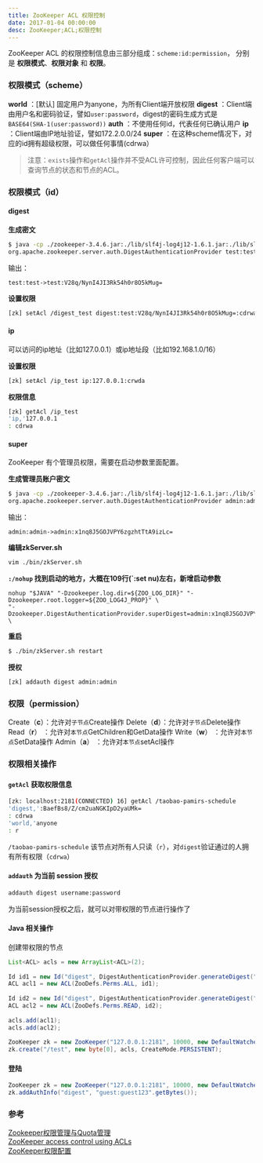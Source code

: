 ```yaml
---
title: ZooKeeper ACL 权限控制
date: 2017-01-04 00:00:00
desc: ZooKeeper;ACL;权限控制
---
```


ZooKeeper ACL 的权限控制信息由三部分组成：`scheme:id:permission`， 分别是 **权限模式**、**权限对象** 和 **权限**。

<!-- more -->

### 权限模式（scheme）
**world**   ：[默认] 固定用户为anyone，为所有Client端开放权限
**digest**  ：Client端由用户名和密码验证，譬如`user:password`，digest的密码生成方式是`BASE64(SHA-1(user:password))`
**auth**    ：不使用任何id，代表任何已确认用户
**ip**      ：Client端由IP地址验证，譬如172.2.0.0/24
**super**   ：在这种scheme情况下，对应的id拥有超级权限，可以做任何事情(cdrwa）

> 注意：`exists`操作和`getAcl`操作并不受ACL许可控制，因此任何客户端可以查询节点的状态和节点的ACL。

### 权限模式（id）

#### digest

**生成密文**
``` bash
$ java -cp ./zookeeper-3.4.6.jar:./lib/slf4j-log4j12-1.6.1.jar:./lib/slf4j-api-1.6.1.jar:./lib/log4j-1.2.16.jar \
org.apache.zookeeper.server.auth.DigestAuthenticationProvider test:test
```
输出：

    test:test->test:V28q/NynI4JI3Rk54h0r8O5kMug=
    
**设置权限**
``` bash
[zk] setAcl /digest_test digest:test:V28q/NynI4JI3Rk54h0r8O5kMug=:cdrwa
```

#### ip

可以访问的ip地址（比如127.0.0.1）或ip地址段（比如192.168.1.0/16）  

**设置权限**
``` bash
[zk] setAcl /ip_test ip:127.0.0.1:crwda
```

**权限信息**  
``` bash
[zk] getAcl /ip_test
'ip,'127.0.0.1
: cdrwa
```

#### super

ZooKeeper 有个管理员权限，需要在启动参数里面配置。

**生成管理员账户密文**
``` bash
$ java -cp ./zookeeper-3.4.6.jar:./lib/slf4j-log4j12-1.6.1.jar:./lib/slf4j-api-1.6.1.jar:./lib/log4j-1.2.16.jar \
org.apache.zookeeper.server.auth.DigestAuthenticationProvider admin:admin
```
输出：

    admin:admin->admin:x1nq8J5GOJVPY6zgzhtTtA9izLc=

**编辑zkServer.sh**
``` bash
vim ./bin/zkServer.sh
```

**`:/nohup` 找到启动的地方，大概在109行(`:set nu)左右，新增启动参数**
``` vim
nohup "$JAVA" "-Dzookeeper.log.dir=${ZOO_LOG_DIR}" "-Dzookeeper.root.logger=${ZOO_LOG4J_PROP}" \
"-Dzookeeper.DigestAuthenticationProvider.superDigest=admin:x1nq8J5GOJVPY6zgzhtTtA9izLc=" \
```

**重启**
``` bash
$ ./bin/zkServer.sh restart
```

**授权**
``` bash
[zk] addauth digest admin:admin
```

### 权限（permission）

Create（**c**）：允许对`子节点`Create操作
Delete（**d**）：允许对`子节点`Delete操作
Read（**r**）  ：允许对`本节点`GetChildren和GetData操作
Write（**w**） ：允许对`本节点`SetData操作
Admin（**a**） ：允许对`本节点`setAcl操作

### 权限相关操作

#### `getAcl` 获取权限信息

``` bash
[zk: localhost:2181(CONNECTED) 16] getAcl /taobao-pamirs-schedule
'digest,':BaefBs8/Z/cm2uaNGKIpD2yaUMk=
: cdrwa
'world,'anyone
: r
```
`/taobao-pamirs-schedule` 该节点对所有人只读（`r`），对`digest`验证通过的人拥有所有权限（`cdrwa`）

#### `addauth` 为当前 session 授权

``` bash
addauth digest username:password
```
为当前session授权之后，就可以对带权限的节点进行操作了

#### Java 相关操作

创建带权限的节点

``` java
List<ACL> acls = new ArrayList<ACL>(2);     
  
Id id1 = new Id("digest", DigestAuthenticationProvider.generateDigest("admin:admin123"));  
ACL acl1 = new ACL(ZooDefs.Perms.ALL, id1);  
  
Id id2 = new Id("digest", DigestAuthenticationProvider.generateDigest("guest:guest123"));  
ACL acl2 = new ACL(ZooDefs.Perms.READ, id2);  
  
acls.add(acl1);  
acls.add(acl2);  
  
ZooKeeper zk = new ZooKeeper("127.0.0.1:2181", 10000, new DefaultWatcher());  
zk.create("/test", new byte[0], acls, CreateMode.PERSISTENT);  
```

#### 登陆
``` java
ZooKeeper zk = new ZooKeeper("127.0.0.1:2181", 10000, new DefaultWatcher());  
zk.addAuthInfo("digest", "guest:guest123".getBytes());  
```



### 参考
[Zookeeper权限管理与Quota管理](http://www.cnblogs.com/linuxbug/p/5023677.html)  
[ZooKeeper access control using ACLs](http://zookeeper.apache.org/doc/trunk/zookeeperProgrammers.html#sc_ZooKeeperAccessControl)  
[ZooKeeper权限配置](http://nettm.iteye.com/blog/1721778)  